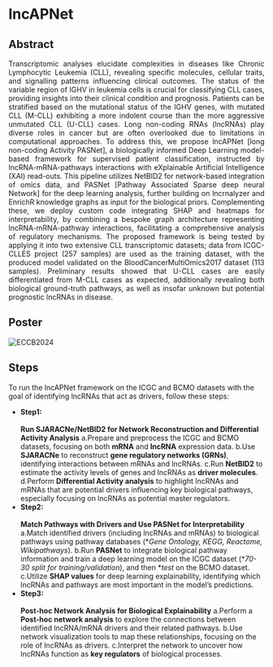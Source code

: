 # lncAPNet

## Abstract

<div align='justify'> Transcriptomic analyses elucidate complexities in diseases like Chronic Lymphocytic Leukemia (CLL), revealing specific molecules, cellular traits, and signalling patterns influencing clinical outcomes. The status of the variable region of IGHV in leukemia cells is crucial for classifying CLL cases, providing insights into their clinical condition and prognosis. Patients can be stratified based on the mutational status of the IGHV genes, with mutated CLL (M-CLL) exhibiting a more indolent course than the more aggressive unmutated CLL (U-CLL) cases. Long non-coding RNAs (lncRNAs) play diverse roles in cancer but are often overlooked due to limitations in computational approaches. To address this, we propose lncAPNet [long non-coding Activity PASNet], a biologically informed Deep Learning model-based framework for supervised patient classification, instructed by lncRNA-mRNA-pathways interactions with eXplainable Artificial Intelligence (XAI) read-outs. This pipeline utilizes NetBID2 for network-based integration of omics data, and PASNet [Pathway Associated Sparse deep neural Network] for the deep learning analysis, further building on lncrnalyzer and EnrichR knowledge graphs as input for the biological priors. Complementing these, we deploy custom code integrating SHAP and heatmaps for interpretability, by combining a bespoke graph architecture representing lncRNA-mRNA-pathway interactions, facilitating a comprehensive analysis of regulatory mechanisms. The proposed framework is being tested by applying it into two extensive CLL transcriptomic datasets; data from ICGC-CLLES project (257 samples) are used as the training dataset, with the produced model validated on the BloodCancerMultiOmics2017 dataset (113 samples). Preliminary results showed that U-CLL cases are easily differentiated from M-CLL cases as expected, additionally revealing both biological ground-truth pathways, as well as insofar unknown but potential prognostic lncRNAs in disease. </div>

## Poster

![ECCB2024](https://raw.githubusercontent.com/BiodataAnalysisGroup/lncAPNet/main/Images/ECCB2024_poster.png)

## Steps

To run the lncAPNet framework on the ICGC and BCMO datasets with the goal of identifying lncRNAs that act as drivers, follow these steps:

* **Step1:**
<br><br>
**Run SJARACNe/NetBID2 for Network Reconstruction and Differential Activity Analysis**
a.Prepare and preprocess the ICGC and BCMO datasets, focusing on both **mRNA** and **lncRNA** expression data.
b.Use **SJARACNe** to reconstruct **gene regulatory networks (GRNs)**, identifying interactions between mRNAs and lncRNAs.
c.Run **NetBID2** to estimate the activity levels of genes and lncRNAs as **driver molecules**.
d.Perform **Differential Activity analysis** to highlight lncRNAs and mRNAs that are potential drivers influencing key biological pathways, especially focusing on lncRNAs as potential master regulators.
* **Step2:**
<br><br>
**Match Pathways with Drivers and Use PASNet for Interpretability**
a.Match identified drivers (including lncRNAs and mRNAs) to biological pathways using pathway databases (**Gene Ontology, KEGG, Reactome, Wikipathways*).
b.Run **PASNet** to integrate biological pathway information and train a deep learning model on the ICGC dataset (**70-30 split for training/validation*), and then **test* on the BCMO dataset.
c.Utilize **SHAP values** for deep learning explainability, identifying which lncRNAs and pathways are most important in the model’s predictions.
* **Step3:**
<br><br>
**Post-hoc Network Analysis for Biological Explainability**
a.Perform a **Post-hoc network analysis** to explore the connections between identified lncRNA/mRNA drivers and their related pathways.
b.Use network visualization tools to map these relationships, focusing on the role of lncRNAs as drivers.
c.Interpret the network to uncover how lncRNAs function as **key regulators** of biological processes.
